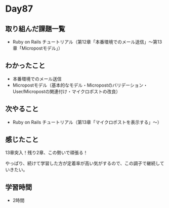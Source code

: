 # Day87
## 取り組んだ課題一覧
- Ruby on Rails チュートリアル（第12章「本番環境でのメール送信」〜第13章「Micropostモデル」）
## わかったこと
- 本番環境でのメール送信
- Micropostモデル（基本的なモデル・Micropostのバリデーション・User/Micropostの関連付け・マイクロポストの改良）
## 次やること
- Ruby on Rails チュートリアル（第13章「マイクロポストを表示する」〜）
## 感じたこと
13章突入！残り2章、この勢いで頑張る！
 
やっぱり、続けて学習した方が定着率が高い気がするので、この調子で継続していきたい。
## 学習時間
- 2時間

